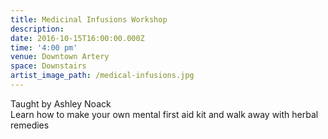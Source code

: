 ```yaml
---
title: Medicinal Infusions Workshop
description:
date: 2016-10-15T16:00:00.000Z
time: '4:00 pm'
venue: Downtown Artery
space: Downstairs
artist_image_path: /medical-infusions.jpg
---
```



Taught by Ashley Noack
<br>Learn how to make your own mental first aid kit and walk away with herbal remedies